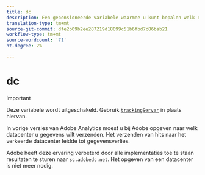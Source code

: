 ```yaml
---
title: dc
description: Een gepensioneerde variabele waarmee u kunt bepalen welk datacenter u wilt gebruiken.
translation-type: tm+mt
source-git-commit: dfe2b09b2ee287219d18099c51b6fbd7c86bab21
workflow-type: tm+mt
source-wordcount: '71'
ht-degree: 2%

---
```



# dc

>[!IMPORTANT]
>
>Deze variabele wordt uitgeschakeld. Gebruik [`trackingServer`](trackingserver.md) in plaats hiervan.

In vorige versies van Adobe Analytics moest u bij Adobe opgeven naar welk datacenter u gegevens wilt verzenden. Het verzenden van hits naar het verkeerde datacenter leidde tot gegevensverlies.

Adobe heeft deze ervaring verbeterd door alle implementaties toe te staan resultaten te sturen naar `sc.adobedc.net`. Het opgeven van een datacenter is niet meer nodig.
